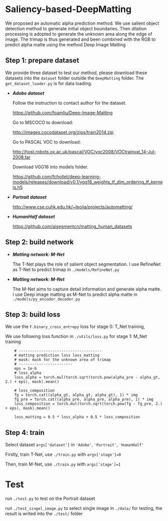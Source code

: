 # Saliency-based-DeepMatting

We proposed an automatic alpha prediction method. We use salient object detection method to generate initial object boundaries. Then dilation processing is adopted to generate the unknown area along the edge of image. The trimap is thus generated and been combined with the RGB to predict alpha matte using the method Deep Image Matting

## Step 1: prepare dataset

We provide three dataset to test our method, please download these datasets into the `dataset` folder outside the `DeepMatting` folder. The `get_dataset_loader.py` is for data loading.

- ***Adobe dataset***

    Follow the instruction to contact author for the dataset.
    
    <https://github.com/foamliu/Deep-Image-Matting>
    
    Go to MSCOCO to download:
    
    <http://images.cocodataset.org/zips/train2014.zip>
    
    Go to PASCAL VOC to download:
    
    <http://host.robots.ox.ac.uk/pascal/VOC/voc2008/VOCtrainval_14-Jul-2008.tar>
    
    Download VGG16 into models folder.
    
    <https://github.com/fchollet/deep-learning-models/releases/download/v0.1/vgg16_weights_tf_dim_ordering_tf_kernels.h5>
    
- ***Portrait dataset***
    
    <http://www.cse.cuhk.edu.hk/~leojia/projects/automatting/>
    
 - ***HumanHalf dataset***
    
    <https://github.com/aisegmentcn/matting_human_datasets>


## Step 2: build network

- ***Matting network: M-Net***

    The T-Net plays the role of salient object segmentation. I use RefineNet as T-Net to predict trimap in `./models/RefineNet.py`

- ***Matting network: M-Net***

    The M-Net aims to capture detail information and generate alpha matte. I use Deep image matting as M-Net to predict alpha matte in `./models/py_encoder_decoder.py`
  
## Step 3: build loss 

We use the `F.binary_cross_entropy` loss for stage 0: T_Net training, 

We use following loss function in `./utils/loss.py` for stage 1: M_Net training

```
    # -------------------------------------
    # matting prediction loss loss_matting
    # mask: mask for the unknown area of trimap
    # ------------------------
    eps = 1e-6
    # loss_alpha
    loss_alpha = torch.mul(torch.sqrt(torch.pow(alpha_pre - alpha_gt, 2.) + eps), mask).mean()

    # loss_composition
    fg = torch.cat((alpha_gt, alpha_gt, alpha_gt), 1) * img
    fg_pre = torch.cat((alpha_pre, alpha_pre, alpha_pre), 1) * img
    loss_composition = torch.mul(torch.sqrt(torch.pow(fg - fg_pre, 2.) + eps), mask).mean()

    loss_matting = 0.5 * loss_alpha + 0.5 * loss_composition
```

## Step 4: train

Select dataset `args['dataset']` in `'Adobe'`, `'Portrait'`, `'HumanHalf'`

Firstly, train T-Net, use ```./train.py``` with `args['stage']=0`

Then, train M-Net, use ```./train.py``` with `args['stage']=1`

# Test
  
  run ```./test.py``` to test on the Portrait dataset
  
  run ```./test_singel_image.py``` to select single image in ```./data/``` for testing, the result is writed into the ```./test/``` folder




